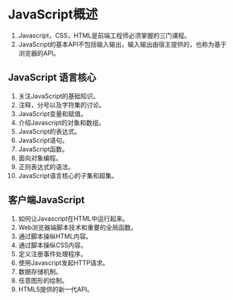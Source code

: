 # JavaScript概述

1. Javascript，CSS，HTML是前端工程师必须掌握的三门课程。
2. JavaScript的基本API不包括输入输出，输入输出由宿主提供的，也称为基于浏览器的API。

## JavaScript 语言核心

1. 关注JavaScript的基础知识。
2. 注释，分号以及字符集的讨论。
3. JavaScript变量和赋值。
4. 介绍Javascript的对象和数组。
5. JavaScript的表达式。
6. JavaScript语句。
7. JavaScript函数。
8. 面向对象编程。
9. 正则表达式的语法。
10. JavaScript语言核心的子集和超集。

## 客户端JavaScript

1. 如何让Javascript在HTML中运行起来。
2. Web浏览器端脚本技术和重要的全局函数。
3. 通过脚本操纵HTML内容。
4. 通过脚本操纵CSS内容。
5. 定义注册事件处理程序。
6. 使用Javascript发起HTTP请求。
7. 数据存储机制。
8. 任意图形的绘制。
9. HTML5提供的新一代API。
